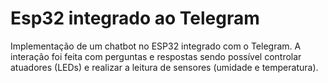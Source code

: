 # Esp32 integrado ao Telegram
Implementação de um chatbot no ESP32 integrado com o Telegram. A interação foi feita com perguntas e respostas sendo possível controlar
atuadores (LEDs) e realizar a leitura de sensores (umidade e temperatura).
